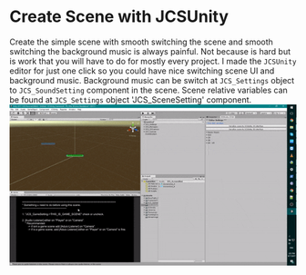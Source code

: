# Create Scene with JCSUnity

Create the simple scene with smooth switching the scene and 
smooth switching the background music is always painful. Not 
because is hard but is work that you will have to do for mostly 
every project. I made the `JCSUnity` editor for just one click 
so you could have nice switching scene UI and background music. 
Background music can be switch at `JCS_Settings` object to 
`JCS_SoundSetting` component in the scene. Scene relative variables 
can be found at `JCS_Settings` object 'JCS_SceneSetting' component.
<br/>
<img src="../../etc/fast_create_scene.gif"/>
